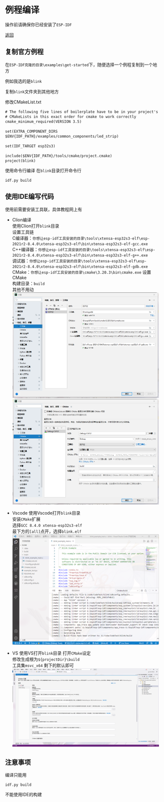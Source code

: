 # 例程编译
操作前请确保你已经安装了`ESP-IDF`

[返回](/README.md)

## 复制官方例程

在`ESP-IDF克隆的目录\examples\get-started`下，随便选择一个例程复制到一个地方

例如我选的是`blink`

复制`blink`文件夹到其他地方

修改CMakeList.txt
```
# The following five lines of boilerplate have to be in your project's
# CMakeLists in this exact order for cmake to work correctly
cmake_minimum_required(VERSION 3.5)

set(EXTRA_COMPONENT_DIRS $ENV{IDF_PATH}/examples/common_components/led_strip)

set(IDF_TARGET esp32s3)

include($ENV{IDF_PATH}/tools/cmake/project.cmake)
project(blink)

```

使用命令行编译
在`blink`目录打开命令行
```
idf.py build
```

## 使用IDE编写代码
使用前需要安装工具联，具体教程网上有

- Clion编译  
使用Clion打开`blink`目录  
设置工具链  
C编译器：`你想让esp-idf工具安装的目录\tools\xtensa-esp32s3-elf\esp-2021r2-8.4.0\xtensa-esp32s3-elf\bin\xtensa-esp32s3-elf-gcc.exe`  
C++编译器：`你想让esp-idf工具安装的目录\tools\xtensa-esp32s3-elf\esp-2021r2-8.4.0\xtensa-esp32s3-elf\bin\xtensa-esp32s3-elf-g++.exe`  
调试器：`你想让esp-idf工具安装的目录\tools\xtensa-esp32s3-elf\esp-2021r2-8.4.0\xtensa-esp32s3-elf\bin\xtensa-esp32s3-elf-gdb.exe`  
CMake：`你想让esp-idf工具安装的目录\cmake\3.20.3\bin\cmake.exe`
设置CMake  
构建目录：`build`  
其他不用动
![](./pic/pic2.png)  
![](./pic/pic3.png)

- Vscode
使用Vscode打开`blink`目录  
安装`CMake`扩展  
选择`GCC 8.4.0 xtensa-esp32s3-elf`  
最下方的`[all]`点开，选择`blink.elf`  
![](./pic/pic4.png)

- VS
使用VS打开`blink`目录
打开`CMake`设定  
修改生成根为`${projectDir}\build`  
工具集`msvc_x64` 
剩下的默认即可  
![](./pic/pic5.png)

## 注意事项
编译只能用
```
idf.py build
```
不能使用IDE的构建